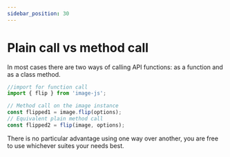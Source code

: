 ```yaml
---
sidebar_position: 30
---
```


# Plain call vs method call

In most cases there are two ways of calling API functions: as a function and as a class method.

```ts
//import for function call
import { flip } from 'image-js';

// Method call on the image instance
const flipped1 = image.flip(options);
// Equivalent plain method call
const flipped2 = flip(image, options);
```

There is no particular advantage using one way over another, you are free to use whichever suites your needs best.
